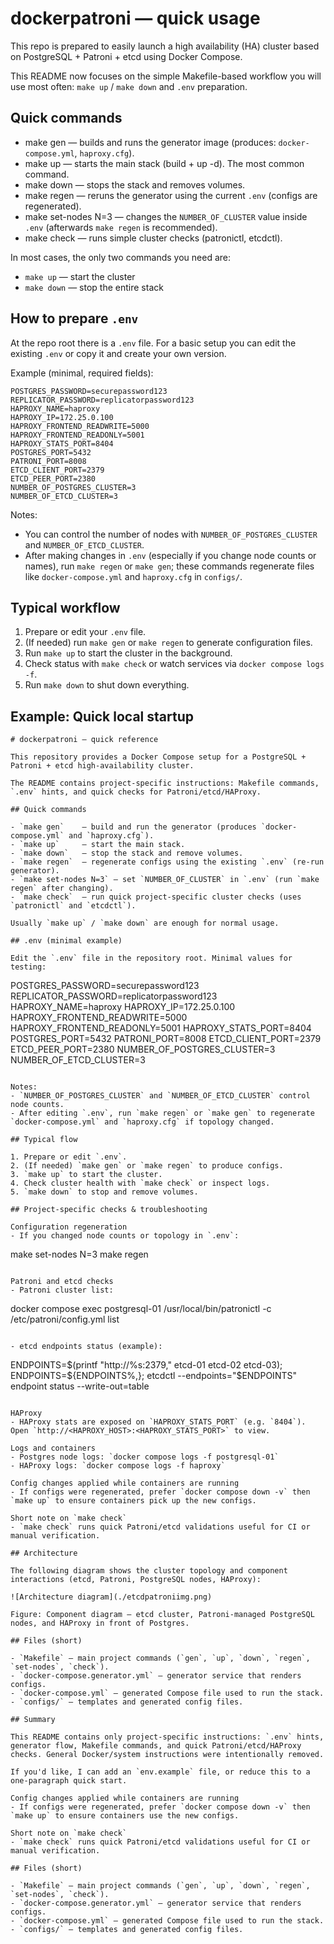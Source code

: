 # dockerpatroni — quick usage

This repo is prepared to easily launch a high availability (HA) cluster based on PostgreSQL + Patroni + etcd using Docker Compose.

This README now focuses on the simple Makefile-based workflow you will use most often: `make up` / `make down` and `.env` preparation.

## Quick commands

- make gen    — builds and runs the generator image (produces: `docker-compose.yml`, `haproxy.cfg`).
- make up     — starts the main stack (build + up -d). The most common command.
- make down   — stops the stack and removes volumes.
- make regen  — reruns the generator using the current `.env` (configs are regenerated).
- make set-nodes N=3 — changes the `NUMBER_OF_CLUSTER` value inside `.env` (afterwards `make regen` is recommended).
- make check  — runs simple cluster checks (patronictl, etcdctl).

In most cases, the only two commands you need are:

- `make up`   — start the cluster
- `make down` — stop the entire stack

## How to prepare `.env`

At the repo root there is a `.env` file. For a basic setup you can edit the existing `.env` or copy it and create your own version.

Example (minimal, required fields):

```
POSTGRES_PASSWORD=securepassword123
REPLICATOR_PASSWORD=replicatorpassword123
HAPROXY_NAME=haproxy
HAPROXY_IP=172.25.0.100
HAPROXY_FRONTEND_READWRITE=5000
HAPROXY_FRONTEND_READONLY=5001
HAPROXY_STATS_PORT=8404
POSTGRES_PORT=5432
PATRONI_PORT=8008
ETCD_CLIENT_PORT=2379
ETCD_PEER_PORT=2380
NUMBER_OF_POSTGRES_CLUSTER=3
NUMBER_OF_ETCD_CLUSTER=3
```

Notes:
- You can control the number of nodes with `NUMBER_OF_POSTGRES_CLUSTER` and `NUMBER_OF_ETCD_CLUSTER`.
- After making changes in `.env` (especially if you change node counts or names), run `make regen` or `make gen`; these commands regenerate files like `docker-compose.yml` and `haproxy.cfg` in `configs/`.

## Typical workflow

1. Prepare or edit your `.env` file.  
2. (If needed) run `make gen` or `make regen` to generate configuration files.  
3. Run `make up` to start the cluster in the background.  
4. Check status with `make check` or watch services via `docker compose logs -f`.  
5. Run `make down` to shut down everything.  

## Example: Quick local startup

```
# dockerpatroni — quick reference

This repository provides a Docker Compose setup for a PostgreSQL + Patroni + etcd high-availability cluster.

The README contains project-specific instructions: Makefile commands, `.env` hints, and quick checks for Patroni/etcd/HAProxy.

## Quick commands

- `make gen`    — build and run the generator (produces `docker-compose.yml` and `haproxy.cfg`).
- `make up`     — start the main stack.
- `make down`   — stop the stack and remove volumes.
- `make regen`  — regenerate configs using the existing `.env` (re-run generator).
- `make set-nodes N=3` — set `NUMBER_OF_CLUSTER` in `.env` (run `make regen` after changing).
- `make check`  — run quick project-specific cluster checks (uses `patronictl` and `etcdctl`).

Usually `make up` / `make down` are enough for normal usage.

## .env (minimal example)

Edit the `.env` file in the repository root. Minimal values for testing:

```
POSTGRES_PASSWORD=securepassword123
REPLICATOR_PASSWORD=replicatorpassword123
HAPROXY_NAME=haproxy
HAPROXY_IP=172.25.0.100
HAPROXY_FRONTEND_READWRITE=5000
HAPROXY_FRONTEND_READONLY=5001
HAPROXY_STATS_PORT=8404
POSTGRES_PORT=5432
PATRONI_PORT=8008
ETCD_CLIENT_PORT=2379
ETCD_PEER_PORT=2380
NUMBER_OF_POSTGRES_CLUSTER=3
NUMBER_OF_ETCD_CLUSTER=3
```

Notes:
- `NUMBER_OF_POSTGRES_CLUSTER` and `NUMBER_OF_ETCD_CLUSTER` control node counts.
- After editing `.env`, run `make regen` or `make gen` to regenerate `docker-compose.yml` and `haproxy.cfg` if topology changed.

## Typical flow

1. Prepare or edit `.env`.  
2. (If needed) `make gen` or `make regen` to produce configs.  
3. `make up` to start the cluster.  
4. Check cluster health with `make check` or inspect logs.  
5. `make down` to stop and remove volumes.  

## Project-specific checks & troubleshooting

Configuration regeneration  
- If you changed node counts or topology in `.env`:

  ```
  make set-nodes N=3
  make regen
  ```

Patroni and etcd checks  
- Patroni cluster list:

  ```
  docker compose exec postgresql-01 /usr/local/bin/patronictl -c /etc/patroni/config.yml list
  ```

- etcd endpoints status (example):

  ```
  ENDPOINTS=$(printf "http://%s:2379," etcd-01 etcd-02 etcd-03); ENDPOINTS=${ENDPOINTS%,}; etcdctl --endpoints="$ENDPOINTS" endpoint status --write-out=table
  ```

HAProxy  
- HAProxy stats are exposed on `HAPROXY_STATS_PORT` (e.g. `8404`). Open `http://<HAPROXY_HOST>:<HAPROXY_STATS_PORT>` to view.

Logs and containers  
- Postgres node logs: `docker compose logs -f postgresql-01`  
- HAProxy logs: `docker compose logs -f haproxy`  

Config changes applied while containers are running  
- If configs were regenerated, prefer `docker compose down -v` then `make up` to ensure containers pick up the new configs.

Short note on `make check`  
- `make check` runs quick Patroni/etcd validations useful for CI or manual verification.

## Architecture

The following diagram shows the cluster topology and component interactions (etcd, Patroni, PostgreSQL nodes, HAProxy):

![Architecture diagram](./etcdpatroniimg.png)

Figure: Component diagram — etcd cluster, Patroni-managed PostgreSQL nodes, and HAProxy in front of Postgres.

## Files (short)

- `Makefile` — main project commands (`gen`, `up`, `down`, `regen`, `set-nodes`, `check`).  
- `docker-compose.generator.yml` — generator service that renders configs.  
- `docker-compose.yml` — generated Compose file used to run the stack.  
- `configs/` — templates and generated config files.  

## Summary

This README contains only project-specific instructions: `.env` hints, generator flow, Makefile commands, and quick Patroni/etcd/HAProxy checks. General Docker/system instructions were intentionally removed.

If you'd like, I can add an `env.example` file, or reduce this to a one-paragraph quick start.

Config changes applied while containers are running  
- If configs were regenerated, prefer `docker compose down -v` then `make up` to ensure containers use the new configs.

Short note on `make check`  
- `make check` runs quick Patroni/etcd validations useful for CI or manual verification.

## Files (short)

- `Makefile` — main project commands (`gen`, `up`, `down`, `regen`, `set-nodes`, `check`).  
- `docker-compose.generator.yml` — generator service that renders configs.  
- `docker-compose.yml` — generated Compose file used to run the stack.  
- `configs/` — templates and generated config files.  

